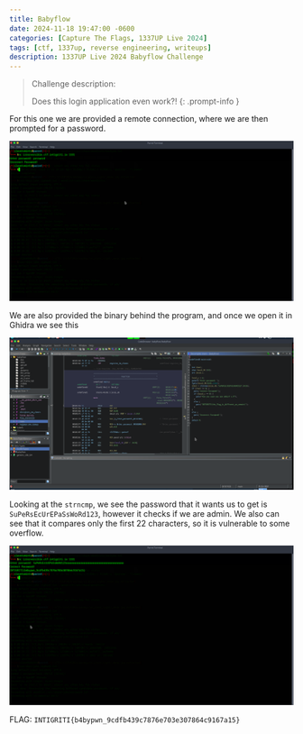 ```yaml
---
title: Babyflow
date: 2024-11-18 19:47:00 -0600
categories: [Capture The Flags, 1337UP Live 2024]
tags: [ctf, 1337up, reverse engineering, writeups]
description: 1337UP Live 2024 Babyflow Challenge
---
```


> Challenge description:
>
> Does this login application even work?!
{: .prompt-info }

For this one we are provided a remote connection, where we are then prompted for a password.

![](/assets/img/1337up-2024/babyflow/image1.png)

We are also provided the binary behind the program, and once we open it in Ghidra we see this

![](/assets/img/1337up-2024/babyflow/image2.png)

Looking at the `strncmp`, we see the password that it wants us to get is `SuPeRsEcUrEPaSsWoRd123`, however it checks if we are admin. We also can see that it compares only the first 22 characters, so it is vulnerable to some overflow. 

![](/assets/img/1337up-2024/babyflow/image3.png)

FLAG: `INTIGRITI{b4bypwn_9cdfb439c7876e703e307864c9167a15}`

